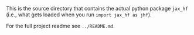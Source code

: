 This is the source directory that contains the actual python package `jax_hf` (i.e., what gets loaded when you run `import jax_hf as jhf`).

For the full project readme see  `../README.md`. 